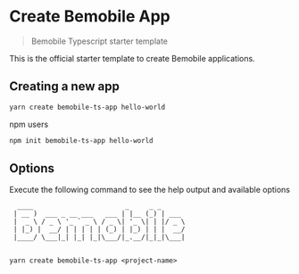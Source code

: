 # Create Bemobile App

> Bemobile Typescript starter template

This is the official starter template to create Bemobile applications.

## Creating a new app

```sh
yarn create bemobile-ts-app hello-world
```

npm users

```sh
npm init bemobile-ts-app hello-world
```

## Options

Execute the following command to see the help output and available options

```
  ____                       _     _ _
 | __ )  ___ _ __ ___   ___ | |__ (_) | ___
 |  _ \ / _ \ '_ ` _ \ / _ \| '_ \| | |/ _ \
 | |_) |  __/ | | | | | (_) | |_) | | |  __/
 |____/ \___|_| |_| |_|\___/|_.__/|_|_|\___|


yarn create bemobile-ts-app <project-name>
```
